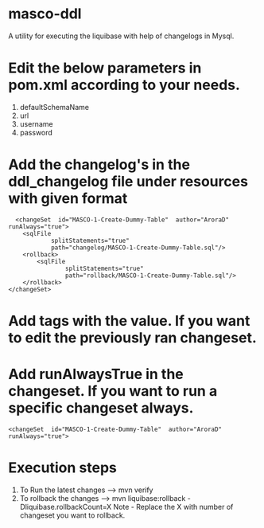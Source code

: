 # masco-ddl

A utility for executing the liquibase with help of changelogs in Mysql.


# Edit the below parameters in pom.xml according to your needs.
1. defaultSchemaName
2. url
3. username
4. password


# Add the changelog's in the ddl_changelog file under resources with given format
      <changeSet  id="MASCO-1-Create-Dummy-Table"  author="AroraD" runAlways="true">
        <sqlFile
                splitStatements="true"
                path="changelog/MASCO-1-Create-Dummy-Table.sql"/>
        <rollback>
            <sqlFile
                    splitStatements="true"
                    path="rollback/MASCO-1-Create-Dummy-Table.sql"/>
        </rollback>
    </changeSet>


# Add  <validCheckSum></validCheckSum> tags with the value. If you want to edit the previously ran changeset.

# Add runAlwaysTrue in the changeset. If you want to run a specific changeset always.
    <changeSet  id="MASCO-1-Create-Dummy-Table"  author="AroraD" runAlways="true">

# Execution steps 
1. To Run the latest changes --> mvn verify
2. To rollback the changes   --> mvn liquibase:rollback -Dliquibase.rollbackCount=X
Note - Replace the X with number of changeset you want to rollback.

